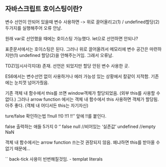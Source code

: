 ## 자바스크립트 호이스팅이란?
변수 선언이 안되어 있을때 변수 사용하면 ->
위로 끌어올리고(1) / undefined할당(2) 두가지를 실행해주어 오류 안남.

원래 var로 선언했을 때에는 호이스팅 가능했다.
let으로 선언하면 안되나?

표준문서에서는 호이스팅은 된다.
그러나 위로 끌어올려서 메모리에 변수 공간은 마련하지만(1) undefined 할당(2)을 안해주는거임.
그래서 오류남.

TDZ(임시사각지대) 존재. 선언은 되었지만 할당 안된 변수 사용한 곳.

ES6에서는 변수선언 없이 사용하거나 에러 가능성 있는 상황에서 칼같이 지적함.
기존에는 눈치껏 넘어가줬음.

기존 객체 내 함수에서 this를 쓰면 window객체가 할당되었음. (외부 this를 사용할 수 없다.)
그러나 arrow function 에서는 객체 내 함수에서 this 사용하면 객체가 할당됨. 아주 좋다. (객체 내 어디서든 this는 자기자신)

ture/false 확인하는법
!!null
!!0
!!1
!!’’
앞에 !!를 붙인다.

false 출력하는 애들 5가지
0
‘’
false
null //비어있는 ‘실존값’
undefined //empty
NaN

객체 내 함수에서는 arrow function 쓰는것 권장되지 않음.
왜냐하면 this를 받아올 수 없기 때문에...


`` back-tick 사용이 빈번해질것임. - templat literals
